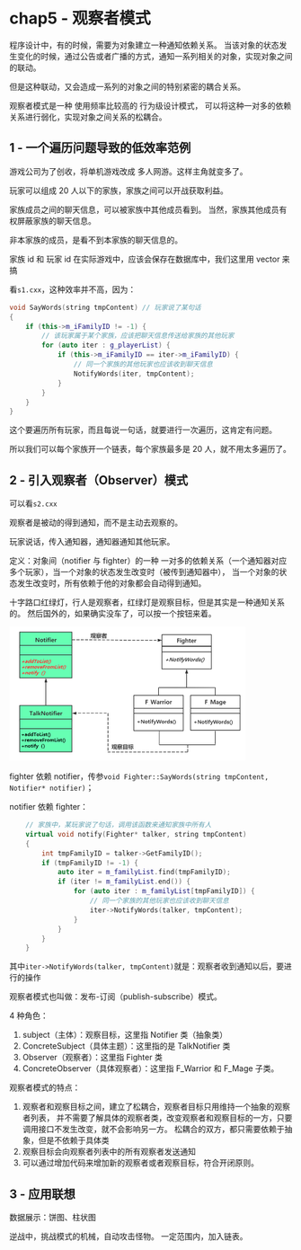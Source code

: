 # chap5 - 观察者模式

程序设计中，有的时候，需要为对象建立一种通知依赖关系。
当该对象的状态发生变化的时候，通过公告或者广播的方式，通知一系列相关的对象，实现对象之间的联动。

但是这种联动，又会造成一系列的对象之间的特别紧密的耦合关系。

观察者模式是一种 使用频率比较高的 行为级设计模式，
可以将这种一对多的依赖关系进行弱化，实现对象之间关系的松耦合。

## 1 - 一个遍历问题导致的低效率范例

游戏公司为了创收，将单机游戏改成 多人网游。这样主角就变多了。

玩家可以组成 20 人以下的家族，家族之间可以开战获取利益。

家族成员之间的聊天信息，可以被家族中其他成员看到。
当然，家族其他成员有权屏蔽家族的聊天信息。

非本家族的成员，是看不到本家族的聊天信息的。

家族 id 和 玩家 id 在实际游戏中，应该会保存在数据库中，我们这里用 vector 来搞

看`s1.cxx`，这种效率并不高，因为：

```cxx
void SayWords(string tmpContent) // 玩家说了某句话
{
	if (this->m_iFamilyID != -1) {
		// 该玩家属于某个家族，应该把聊天信息传送给家族的其他玩家
		for (auto iter : g_playerList) {
			if (this->m_iFamilyID == iter->m_iFamilyID) {
				// 同一个家族的其他玩家也应该收到聊天信息
				NotifyWords(iter, tmpContent);
			}
		}
	}
}
```

这个要遍历所有玩家，而且每说一句话，就要进行一次遍历，这肯定有问题。

所以我们可以每个家族开一个链表，每个家族最多是 20 人，就不用太多遍历了。

## 2 - 引入观察者（Observer）模式

可以看`s2.cxx`

观察者是被动的得到通知，而不是主动去观察的。

玩家说话，传入通知器，通知器通知其他玩家。

定义：对象间（notifier 与 fighter）的一种 一对多的依赖关系（一个通知器对应多个玩家），当一个对象的状态发生改变时（被传到通知器中），
当一个对象的状态发生改变时，所有依赖于他的对象都会自动得到通知。

十字路口红绿灯，行人是观察者，红绿灯是观察目标，但是其实是一种通知关系的。
然后国外的，如果确实没车了，可以按一个按钮来着。

![uml](image/uml.png)

fighter 依赖 notifier，传参`void Fighter::SayWords(string tmpContent, Notifier* notifier)`；

notifier 依赖 fighter：

```cxx
    // 家族中，某玩家说了句话，调用该函数来通知家族中所有人
    virtual void notify(Fighter* talker, string tmpContent)
    {
        int tmpFamilyID = talker->GetFamilyID();
        if (tmpFamilyID != -1) {
            auto iter = m_familyList.find(tmpFamilyID);
            if (iter != m_familyList.end()) {
                for (auto iter : m_familyList[tmpFamilyID]) {
                    // 同一个家族的其他玩家也应该收到聊天信息
                    iter->NotifyWords(talker, tmpContent);
                }
            }
        }
    }
```

其中`iter->NotifyWords(talker, tmpContent)`就是：观察者收到通知以后，要进行的操作

观察者模式也叫做：发布-订阅（publish-subscribe）模式。

4 种角色：

1. subject（主体）：观察目标，这里指 Notifier 类（抽象类）
2. ConcreteSubject（具体主题）：这里指的是 TalkNotifier 类
3. Observer（观察者）：这里指 Fighter 类
4. ConcreteObserver（具体观察者）：这里指 F_Warrior 和 F_Mage 子类。

观察者模式的特点：

1. 观察者和观察目标之间，建立了松耦合，观察者目标只用维持一个抽象的观察者列表，
   并不需要了解具体的观察者类，改变观察者和观察目标的一方，只要调用接口不发生改变，就不会影响另一方。
   松耦合的双方，都只需要依赖于抽象，但是不依赖于具体类
2. 观察目标会向观察者列表中的所有观察者发送通知
3. 可以通过增加代码来增加新的观察者或者观察目标，符合开闭原则。

## 3 - 应用联想

数据展示：饼图、柱状图

逆战中，挑战模式的机械，自动攻击怪物。
一定范围内，加入链表。
